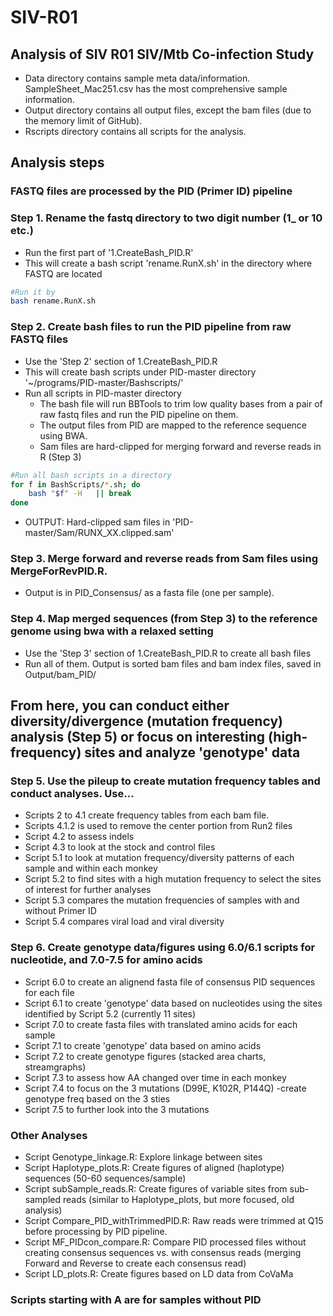 # SIV-R01

## Analysis of SIV R01 SIV/Mtb Co-infection Study


* Data directory contains sample meta data/information. SampleSheet_Mac251.csv has the most comprehensive sample information.
* Output directory contains all output files, except the bam files (due to the memory limit of GitHub).
* Rscripts directory contains all scripts for the analysis. 


## Analysis steps

### FASTQ files are processed by the PID (Primer ID) pipeline

### Step 1. Rename the fastq directory to two digit number (1_ or 10 etc.) 
* Run the first part of '1.CreateBash_PID.R'
* This will create a bash script 'rename.RunX.sh' in the directory where FASTQ are located

```bash
#Run it by
bash rename.RunX.sh
```

### Step 2. Create bash files to run the PID pipeline from raw FASTQ files
* Use the 'Step 2' section of 1.CreateBash_PID.R
* This will create bash scripts under PID-master directory '~/programs/PID-master/Bashscripts/'
* Run all scripts in PID-master directory 
  - The bash file will run BBTools to trim low quality bases from a pair of raw fastq files and run the PID pipeline on them.
  - The output files from PID are mapped to the reference sequence using BWA.
  - Sam files are hard-clipped for merging forward and reverse reads in R (Step 3)

```bash
#Run all bash scripts in a directory
for f in BashScripts/*.sh; do
	bash "$f" -H   || break 
done
```
* OUTPUT: Hard-clipped sam files in 'PID-master/Sam/RUNX_XX.clipped.sam'


### Step 3. Merge forward and reverse reads from Sam files using MergeForRevPID.R. 
* Output is in PID_Consensus/ as a fasta file (one per sample).

### Step 4. Map merged sequences (from Step 3) to the reference genome using bwa with a relaxed setting 
* Use the 'Step 3' section of 1.CreateBash_PID.R to create all bash files
* Run all of them. Output is sorted bam files and bam index files, saved in Output/bam_PID/

	
## From here, you can conduct either diversity/divergence (mutation frequency) analysis (Step 5) or focus on interesting (high-frequency) sites and analyze 'genotype' data 
  
### Step 5. Use the pileup to create mutation frequency tables and conduct analyses. Use... 
* Scripts 2 to 4.1 create frequency tables from each bam file.
* Scripts 4.1.2 is used to remove the center portion from Run2 files
* Script 4.2 to assess indels 
* Script 4.3 to look at the stock and control files
* Script 5.1 to look at mutation frequency/diversity patterns of each sample and within each monkey
* Script 5.2 to find sites with a high mutation frequency to select the sites of interest for further analyses     
* Script 5.3 compares the mutation frequencies of samples with and without Primer ID
* Script 5.4 compares viral load and viral diversity 
    
    
### Step 6. Create genotype data/figures using 6.0/6.1 scripts for nucleotide, and 7.0-7.5 for amino acids
* Script 6.0 to create an alignend fasta file of consensus PID sequences for each file
* Script 6.1 to create 'genotype' data based on nucleotides using the sites identified by Script 5.2 (currently 11 sites)
* Script 7.0 to create fasta files with translated amino acids for each sample 
* Script 7.1 to create 'genotype' data based on amino acids
* Script 7.2 to create genotype figures (stacked area charts, streamgraphs)
* Script 7.3 to assess how AA changed over time in each monkey  
* Script 7.4 to focus on the 3 mutations (D99E, K102R, P144Q) -create genotype freq based on the 3 sties
* Script 7.5 to further look into the 3 mutations  


### Other Analyses
* Script Genotype_linkage.R: Explore linkage between sites  
* Script Haplotype_plots.R: Create figures of aligned (haplotype) sequences (50-60 sequences/sample)
* Script subSample_reads.R: Create figures of variable sites from sub-sampled reads (similar to Haplotype_plots, but more focused, old analysis)
* Script Compare_PID_withTrimmedPID.R: Raw reads were trimmed at Q15 before processing by PID pipeline.
* Script MF_PIDcon_compare.R: Compare PID processed files without creating consensus sequences vs. with consensus reads (merging Forward and Reverse to create each consensus read)
* Script LD_plots.R: Create figures based on LD data from CoVaMa 
	
###  Scripts starting with A are for samples without PID
